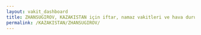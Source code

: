 ```yaml
---
layout: vakit_dashboard
title: ZHANSUGIROV, KAZAKISTAN için iftar, namaz vakitleri ve hava durumu - ilçe/eyalet seç
permalink: /KAZAKISTAN/ZHANSUGIROV/
---
```


<script type="text/javascript">
  var GLOBAL_COUNTRY = 'KAZAKISTAN';
  var GLOBAL_CITY = 'ZHANSUGIROV';
  var GLOBAL_STATE = '';
  var lat = 72;
  var lon = 21;
</script>
